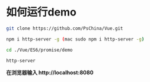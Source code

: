 # 如何运行demo

```bash
git clone https://github.com/PsChina/Vue.git

npm i http-server -g (mac sudo npm i http-server -g)

cd ./Vue/ES6/promise/demo

http-server
```

__在浏览器输入 http://localhost:8080__